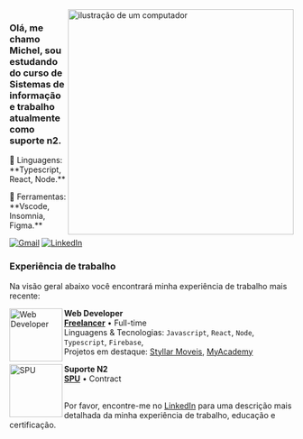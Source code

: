 <img src="https://raw.githubusercontent.com/MicaelliMedeiros/micaellimedeiros/master/image/computer-illustration.png" alt="ilustração de um computador" min-width="400px" max-width="400px" width="400px" align="right">

<h3 align="left"> 
Olá, me chamo Michel, sou estudando do curso de Sistemas de informação e trabalho atualmente como suporte n2.
</h3>

<p align="left">
  🦄 Linguagens: **Typescript, React, Node.**
</p>

<p align="left">
  💼 Ferramentas: **Vscode, Insomnia, Figma.**
</p>

<p align="left">
  <a href="#" title="Gmail">
  <img src="https://img.shields.io/badge/-Gmail-FF0000?style=flat-square&labelColor=FF0000&logo=gmail&logoColor=white&link=mic.hoff.jr@gmail.com" alt="Gmail"/></a>
  <a href="#" title="LinkedIn">
  <img src="https://img.shields.io/badge/-Linkedin-0e76a8?style=flat-square&logo=Linkedin&logoColor=white&link=[LINK-DO-SEU-LINKEDIN](https://www.linkedin.com/in/michelhoffmann-/)" alt="LinkedIn"/></a>
</p>

### Experiência de trabalho

Na visão geral abaixo você encontrará minha experiência de trabalho mais recente:

[<img align="left" height="94px" width="94px" alt="Web Developer" src="https://encrypted-tbn0.gstatic.com/images?q=tbn:ANd9GcTpMlDeeHlncLiB3Y6shOLini9qJaPcXC4kXg&s"/>](https://encrypted-tbn0.gstatic.com/images?q=tbn:ANd9GcTpMlDeeHlncLiB3Y6shOLini9qJaPcXC4kXg&s)

**Web Developer** \
[**Freelancer**](https://encrypted-tbn0.gstatic.com/images?q=tbn:ANd9GcTpMlDeeHlncLiB3Y6shOLini9qJaPcXC4kXg&s) • Full-time \
Linguagens & Tecnologias: `Javascript`, `React`, `Node`, `Typescript`, `Firebase`,\
Projetos em destaque: [Styllar Moveis](https://www.spacex.com/), [MyAcademy](<https://pt.wikipedia.org/wiki/Marte_(planeta)>)
<br/>

[<img align="left" height="94px" width="94px" alt="SPU" src="https://encrypted-tbn0.gstatic.com/images?q=tbn:ANd9GcQTQiXDOW8u5fibHe2mF0jkojwES1WFFr12Xw&s"/>](https://encrypted-tbn0.gstatic.com/images?q=tbn:ANd9GcQTQiXDOW8u5fibHe2mF0jkojwES1WFFr12Xw&s)

**Suporte N2** \
[**SPU**](https://sistema.patrimoniodetodos.gov.br/) • Contract \
<br/>

Por favor, encontre-me no [LinkedIn](https://www.linkedin.com/in/michelhoffmann-/) para uma descrição mais detalhada da minha experiência de trabalho, educação e certificação.
